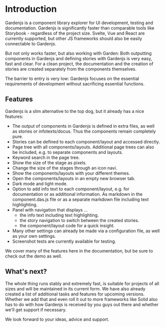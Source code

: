 # Introduction

Gardenjs is a component library explorer for UI development, testing and documentation. Gardenjs is significantly faster than comparable tools like Storybook - regardless of the project size. Svelte, Vue and React are currently supported, but other JS frameworks should also be easily connectable to Gardenjs.

But not only works faster, but also working with Garden: Both outputting components in Gardenjs and defining stories with Gardenjs is very easy, fast and clear. For a clean project, the documentation and the creation of stories are created separately from the components themselves.

The barrier to entry is very low: Gardenjs focuses on the essential requirements of development without sacrificing essential functions.

## Features

Gardenjs is a slim alternative to the top dog, but it already has a  nice features:

* The output of components in Gardenjs is defined in extra files, as well as stories or infotexts/docus. Thus the components remain completely pure.
* Stories can be defined to each component/layout and accessed directly.
* Page tree with all components/layouts. Additional page trees can also be included, e.g. to separate components and layouts.
* Keyword search in the page tree.
* Show the size of the stage as pixels.
* Change the size of the stages through an icon navi.
* Show the components/layouts with your different themes.
* Open the components/layouts in an empty new browser tab.
* Dark mode and light mode.
* Option to add info text to each component/layout, e.g. for documentation or as additional information. As markdown in the component.das.js file or as a separate markdown file including text highlighting.
* Panel with navigation that displays ...
  * the info text including text highlighting.
  * the story navigation to switch between the created stories.
  * the component/layout code for a quick insight.
* Many other settings can already be made via a configuration file, as well as your own settings.
* Screenshot tests are currently available for testing.

We cover many of the features here in the documentation, but be sure to check out the demo as well.

## What's next?

The whole thing runs stably and extremely fast, is suitable for projects of all sizes and will be maintained in its current form. We have also already created a list of additional tasks and features for upcoming versions. Whether we add that and even roll it out to more frameworks like Solid also has to do with how Gardenjs is received by you guys out there and whether we'll get support if necessary.

We look forward to your ideas, advice and support.
